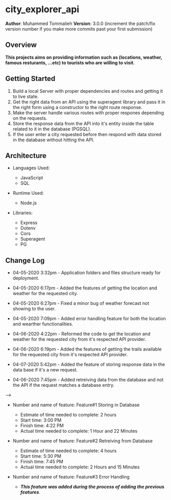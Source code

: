 # city_explorer_api

**Author**: Muhammed Tommalieh
**Version**: 3.0.0 (increment the patch/fix version number if you make more commits past your first submission)

## Overview

**This projects aims on providing information such as (locations, weather, famous resturants, ...etc) to tourists who are willing to visit**.
<!-- Provide a high level overview of what this application is and why you are building it, beyond the fact that it's an assignment for this class. (i.e. What's your problem domain?) -->

## Getting Started

1. Build a local Server with proper dependencies and routes and getting it to live state.
2. Get the right data from an API using the superagent library and pass it in the right form using a constructor to the right route response.
3. Make the server handle various routes with proper respones depending on the requests.
4. Store the response data from the API into it's entity inside the table related to it in the database (PGSQL).
5. If the user enter a city requested before then respond with data stored in the database without hitting the API.
<!-- What are the steps that a user must take in order to build this app on their own machine and get it running? -->

## Architecture

* Languages Used:
  * JavaScript
  * SQL

* Runtime Used:
  * Node.js

* Libraries:
  * Express
  * Dotenv
  * Cors
  * Superagent
  * PG
<!-- Provide a detailed description of the application design. What technologies (languages, libraries, etc) you're using, and any other relevant design information. -->

## Change Log

 * 04-05-2020 3:32pm - Application folders and files structure ready for deployment.

 * 04-05-2020 6:17pm - Added the features of getting the location and weather for the requested city.

 * 04-05-2020 6:27pm - Fixed a minor bug of weather forecast not showing to the user.

 * 04-05-2020 7:09pm - Added error handling feature for both the location and wearther functionalities.

 * 04-06-2020 4:22pm - Reformed the code to get the location and weather for the requested city from it's respected API provider.

 * 04-06-2020 6:19pm - Added the features of getting the trails available for the requested city from it's respected API provider.

 * 04-07-2020 5:42pm - Added the feature of storing response data in the data base if it's a new request.

 * 04-06-2020 7:45pm - Added retreiving data from the database and not the API if the request matches a database entry.




<!-- Use this area to document the iterative changes made to your application as each feature is successfully implemented. Use time stamps. Here's an examples:

01-01-2001 4:59pm - Application now has a fully-functional express server, with a GET route for the location resource.

## Credits and Collaborations
<!-- Give credit (and a link) to other people or resources that helped you build this application. -->
-->

* Number and name of feature: Feature#1 Storing in Database
  * Estimate of time needed to complete: 2 hours
  * Start time: 3:00 PM
  * Finish time: 4:22 PM
  * Actual time needed to complete: 1 Hour and 22 Minutes


* Number and name of feature: Feature#2 Retreiving from Database
  * Estimate of time needed to complete: 4 hours
  * Start time: 5:30 PM
  * Finish time: 7:45 PM
  * Actual time needed to complete: 2 Hours and 15 Minutes


* Number and name of feature: Feature#3 Error Handling
  * ***This feature was added during the process of adding the previous features***.